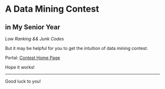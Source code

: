 # A Data Mining Contest 
## in My Senior Year

*Low Ranking && Junk Codes*

But it may be helpful for you to get the intuition of data mining contest.

Portal: [Contest Home Page](https://www.datafountain.cn/competitions/271/details/rule)

Hope it works!

------
Good luck to you!
